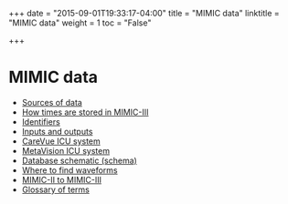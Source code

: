 +++
date = "2015-09-01T19:33:17-04:00"
title = "MIMIC data"
linktitle = "MIMIC data"
weight = 1
toc = "False"

+++

# MIMIC data

* [Sources of data](/mimicdata/datatypes/)
* [How times are stored in MIMIC-III](/mimicdata/time/)
* [Identifiers](/mimicdata/identifiers/)
* [Inputs and outputs](/mimicdata/io/)
* [CareVue ICU system](/mimicdata/carevue/)
* [MetaVision ICU system](/mimicdata/metavision/)
* [Database schematic (schema)](/mimicdata/schema/)
* [Where to find waveforms](/mimicdata/waveforms/)
* [MIMIC-II to MIMIC-III](/mimicdata/whatsnew/)
* [Glossary of terms](/mimicdata/glossary/)